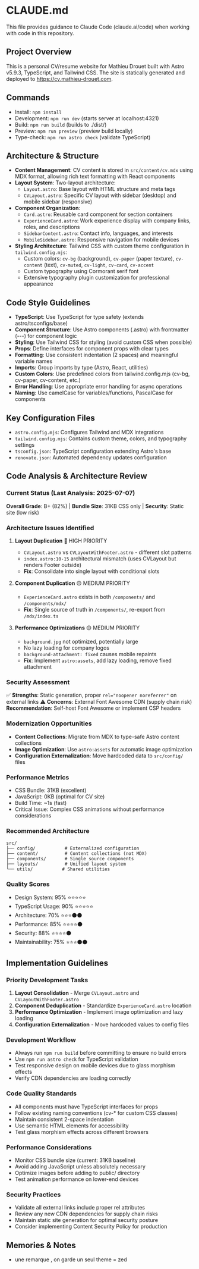# CLAUDE.md

This file provides guidance to Claude Code (claude.ai/code) when working with code in this repository.

## Project Overview
This is a personal CV/resume website for Mathieu Drouet built with Astro v5.9.3, TypeScript, and Tailwind CSS. The site is statically generated and deployed to https://cv.mathieu-drouet.com.

## Commands
- Install: `npm install`
- Development: `npm run dev` (starts server at localhost:4321)
- Build: `npm run build` (builds to ./dist/)
- Preview: `npm run preview` (preview build locally)
- Type-check: `npm run astro check` (validate TypeScript)

## Architecture & Structure
- **Content Management**: CV content is stored in `src/content/cv.mdx` using MDX format, allowing rich text formatting with React components
- **Layout System**: Two-layout architecture:
  - `Layout.astro`: Base layout with HTML structure and meta tags
  - `CVLayout.astro`: Specific CV layout with sidebar (desktop) and mobile sidebar (responsive)
- **Component Organization**:
  - `Card.astro`: Reusable card component for section containers
  - `ExperienceCard.astro`: Work experience display with company links, roles, and descriptions
  - `SidebarContent.astro`: Contact info, languages, and interests
  - `MobileSidebar.astro`: Responsive navigation for mobile devices
- **Styling Architecture**: Tailwind CSS with custom theme configuration in `tailwind.config.mjs`:
  - Custom colors: `cv-bg` (background), `cv-paper` (paper texture), `cv-content` (text), `cv-muted`, `cv-light`, `cv-card`, `cv-accent`
  - Custom typography using Cormorant serif font
  - Extensive typography plugin customization for professional appearance

## Code Style Guidelines
- **TypeScript**: Use TypeScript for type safety (extends astro/tsconfigs/base)
- **Component Structure**: Use Astro components (.astro) with frontmatter (---) for component logic
- **Styling**: Use Tailwind CSS for styling (avoid custom CSS when possible)
- **Props**: Define interfaces for component props with clear types
- **Formatting**: Use consistent indentation (2 spaces) and meaningful variable names
- **Imports**: Group imports by type (Astro, React, utilities)
- **Custom Colors**: Use predefined colors from tailwind.config.mjs (cv-bg, cv-paper, cv-content, etc.)
- **Error Handling**: Use appropriate error handling for async operations
- **Naming**: Use camelCase for variables/functions, PascalCase for components

## Key Configuration Files
- `astro.config.mjs`: Configures Tailwind and MDX integrations
- `tailwind.config.mjs`: Contains custom theme, colors, and typography settings
- `tsconfig.json`: TypeScript configuration extending Astro's base
- `renovate.json`: Automated dependency updates configuration

## Code Analysis & Architecture Review

### Current Status (Last Analysis: 2025-07-07)
**Overall Grade**: B+ (82%) | **Bundle Size**: 31KB CSS only | **Security**: Static site (low risk)

### Architecture Issues Identified
1. **Layout Duplication** 🔴 HIGH PRIORITY
   - `CVLayout.astro` vs `CVLayoutWithFooter.astro` - different slot patterns
   - `index.astro:10-15` architectural mismatch (uses CVLayout but renders Footer outside)
   - **Fix**: Consolidate into single layout with conditional slots

2. **Component Duplication** 🟡 MEDIUM PRIORITY
   - `ExperienceCard.astro` exists in both `/components/` and `/components/mdx/`
   - **Fix**: Single source of truth in `/components/`, re-export from `/mdx/index.ts`

3. **Performance Optimizations** 🟡 MEDIUM PRIORITY
   - `background.jpg` not optimized, potentially large
   - No lazy loading for company logos
   - `background-attachment: fixed` causes mobile repaints
   - **Fix**: Implement `astro:assets`, add lazy loading, remove fixed attachment

### Security Assessment
✅ **Strengths**: Static generation, proper `rel="noopener noreferrer"` on external links
⚠️ **Concerns**: External Font Awesome CDN (supply chain risk)
**Recommendation**: Self-host Font Awesome or implement CSP headers

### Modernization Opportunities
- **Content Collections**: Migrate from MDX to type-safe Astro content collections
- **Image Optimization**: Use `astro:assets` for automatic image optimization
- **Configuration Externalization**: Move hardcoded data to `src/config/` files

### Performance Metrics
- CSS Bundle: 31KB (excellent)
- JavaScript: 0KB (optimal for CV site)
- Build Time: ~1s (fast)
- Critical Issue: Complex CSS animations without performance considerations

### Recommended Architecture
```
src/
├── config/           # Externalized configuration
├── content/          # Content collections (not MDX)
├── components/       # Single source components
├── layouts/          # Unified layout system
└── utils/           # Shared utilities
```

### Quality Scores
- Design System: 95% ⭐⭐⭐⭐⭐
- TypeScript Usage: 90% ⭐⭐⭐⭐⭐
- Architecture: 70% ⭐⭐⭐⚫⚫
- Performance: 85% ⭐⭐⭐⭐⚫
- Security: 88% ⭐⭐⭐⭐⚫
- Maintainability: 75% ⭐⭐⭐⚫⚫

## Implementation Guidelines

### Priority Development Tasks
1. **Layout Consolidation** - Merge `CVLayout.astro` and `CVLayoutWithFooter.astro`
2. **Component Deduplication** - Standardize `ExperienceCard.astro` location
3. **Performance Optimization** - Implement image optimization and lazy loading
4. **Configuration Externalization** - Move hardcoded values to config files

### Development Workflow
- Always run `npm run build` before committing to ensure no build errors
- Use `npm run astro check` for TypeScript validation
- Test responsive design on mobile devices due to glass morphism effects
- Verify CDN dependencies are loading correctly

### Code Quality Standards
- All components must have TypeScript interfaces for props
- Follow existing naming conventions (cv-* for custom CSS classes)
- Maintain consistent 2-space indentation
- Use semantic HTML elements for accessibility
- Test glass morphism effects across different browsers

### Performance Considerations
- Monitor CSS bundle size (current: 31KB baseline)
- Avoid adding JavaScript unless absolutely necessary
- Optimize images before adding to public/ directory
- Test animation performance on lower-end devices

### Security Practices
- Validate all external links include proper rel attributes
- Review any new CDN dependencies for supply chain risks
- Maintain static site generation for optimal security posture
- Consider implementing Content Security Policy for production

## Memories & Notes
- une remarque , on garde un seul theme = zed